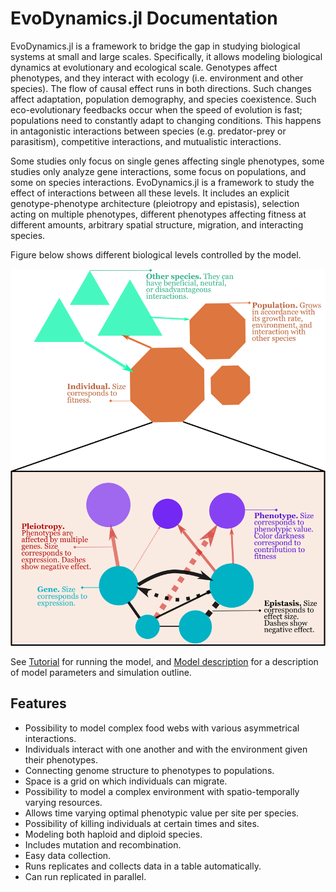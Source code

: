 # EvoDynamics.jl Documentation

EvoDynamics.jl is a framework to bridge the gap in studying biological systems at small and large scales. Specifically, it allows modeling biological dynamics at evolutionary and ecological scale. Genotypes affect phenotypes, and they interact with ecology (i.e. environment and other species). The flow of causal effect runs in both directions. Such changes affect adaptation, population demography, and species coexistence. Such eco-evolutionary feedbacks occur when the speed of evolution is fast; populations need to constantly adapt to changing conditions. This happens in antagonistic interactions between species (e.g. predator-prey or parasitism), competitive interactions, and mutualistic interactions.  

Some studies only focus on single genes affecting single phenotypes, some studies only analyze gene interactions, some focus on populations, and some on species interactions. EvoDynamics.jl is a framework to study the effect of interactions between all these levels. It includes an explicit genotype-phenotype architecture (pleiotropy and epistasis), selection acting on multiple phenotypes, different phenotypes affecting fitness at different amounts, arbitrary spatial structure, migration, and interacting species.

Figure below shows different biological levels controlled by the model.

![Fig. 1. __Model structure.__](struct.png)

See [Tutorial](@ref) for running the model, and [Model description](@ref) for a description of model parameters and simulation outline.

## Features

* Possibility to model complex food webs with various asymmetrical interactions.
* Individuals interact with one another and with the environment given their phenotypes.
* Connecting genome structure to phenotypes to populations.
* Space is a grid on which individuals can migrate.
* Possibility to model a complex environment with spatio-temporally varying resources.
* Allows time varying optimal phenotypic value per site per species.
* Possibility of killing individuals at certain times and sites.
* Modeling both haploid and diploid species.
* Includes mutation and recombination.
* Easy data collection.
* Runs replicates and collects data in a table automatically.
* Can run replicated in parallel.
